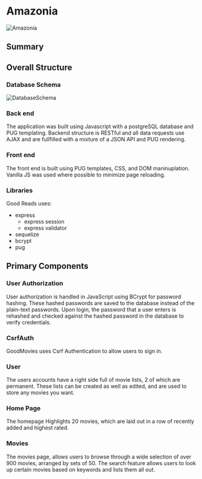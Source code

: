 # Amazonia

![Amazonia](https://user-images.githubusercontent.com/74742629/140455008-b307ea27-ee7b-4d4c-a392-c69d6c15e805.png)


## Summary

<!-- [GoodMovies](https://good-movies-js.herokuapp.com/) is a single-page web application based on Good Reads using Javascript, Express, and PostgresSQL. Good Movies allows users to:

* Create an account
* Log in / Log out
* Create custom movie lists
* Edit movie list names
* Delete movie lists
* Rate movies
* Leave reviews for movies
* Search for movies based on a keyword
* See a paginated view of each of the 900+ movies in the database -->

## Overall Structure

### Database Schema
![DatabaseSchema](https://user-images.githubusercontent.com/74742629/140444328-a4d2ad97-2907-4c01-a2a0-afcc5e1ed9c9.png)
### Back end
The application was built using Javascript with a postgreSQL database and PUG templating. Backend structure is RESTful and all data requests use AJAX and are fullfilled with a mixture of a JSON API and PUG rendering.

### Front end 
The front end is built using PUG templates, CSS, and DOM maninuplation. Vanilla JS was used where possible to minimize page reloading.


### Libraries

Good Reads uses:
- express
  - express session
  - express validator
- sequelize
- bcrypt
- pug

## Primary Components

### User Authorization
User authorization is handled in JavaScript using BCrypt for password hashing. These hashed passwords are saved to the database instead of the plain-text passwords. Upon login, the password that a user enters is rehashed and checked against the hashed password in the database to verify credentials.

<!-- ![sign-in](https://user-images.githubusercontent.com/74742629/114245089-bc97b800-995d-11eb-9903-05bbeb7e4ba3.png) -->


### CsrfAuth
GoodMovies uses Csrf Authentication to allow users to sign in. 

### User 
<!-- ![user-profile](https://user-images.githubusercontent.com/74742629/114245017-9540eb00-995d-11eb-9f6a-6aabbdf91620.png) -->

The users accounts have a right side full of movie lists, 2 of which are permanent. These lists can be created as well as edited, and are used to store any movies you want. 



### Home Page
<!-- ![home-page](https://user-images.githubusercontent.com/74742629/114245120-d0dbb500-995d-11eb-8a98-c7880a17342e.png) -->

The homepage Highlights 20 movies, which are laid out in a row of recently added and highest rated.

### Movies
<!-- ![movies](https://user-images.githubusercontent.com/74742629/114244841-3b402580-995d-11eb-9f68-fdf835644e18.png) -->

The movies page, allows users to browse through a wide selection of over 900 movies, arranged by sets of 50.
The search feature allows users to look up certain movies based on keywords and lists them all out.





